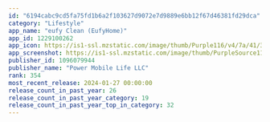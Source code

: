 ```yaml
---
id: "6194cabc9cd5fa75fd1b6a2f103627d9072e7d9889e6bb12f67d46381fd29dca"
category: "Lifestyle"
app_name: "eufy Clean (EufyHome)"
app_id: 1229100262
app_icon: https://is1-ssl.mzstatic.com/image/thumb/Purple116/v4/7a/41/31/7a413186-91b5-f75f-963c-9972575089a6/AppIcon-all-0-0-1x_U007emarketing-0-0-0-8-0-0-sRGB-0-0-0-GLES2_U002c0-512MB-85-220-0-0.png/1024x1024bb.png
app_screenshot: https://is1-ssl.mzstatic.com/image/thumb/PurpleSource112/v4/a6/7a/ce/a67ace73-bf67-ea70-c2a1-d8eea5087a8a/17cd5db5-7027-4498-8d48-c36cb31eccec_1.PNG/1242x2688bb.png
publisher_id: 1096079944
publisher_name: "Power Mobile Life LLC"
rank: 354
most_recent_release: 2024-01-27 00:00:00
release_count_in_past_year: 26
release_count_in_past_year_category: 19
release_count_in_past_year_top_in_category: 32
---
```

